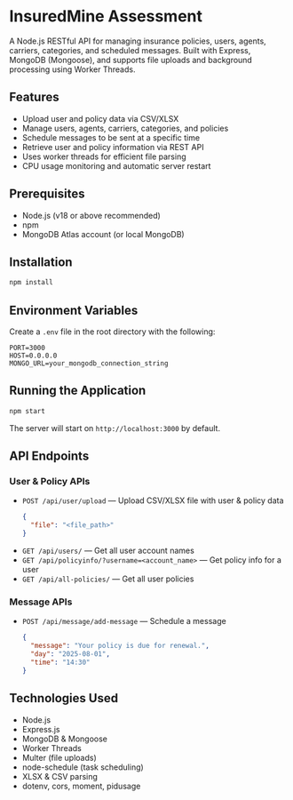 # InsuredMine Assessment

A Node.js RESTful API for managing insurance policies, users, agents, carriers, categories, and scheduled messages. Built with Express, MongoDB (Mongoose), and supports file uploads and background processing using Worker Threads.

## Features

- Upload user and policy data via CSV/XLSX
- Manage users, agents, carriers, categories, and policies
- Schedule messages to be sent at a specific time
- Retrieve user and policy information via REST API
- Uses worker threads for efficient file parsing
- CPU usage monitoring and automatic server restart

## Prerequisites

- Node.js (v18 or above recommended)
- npm
- MongoDB Atlas account (or local MongoDB)

## Installation

```bash
npm install
```

## Environment Variables

Create a `.env` file in the root directory with the following:

```env
PORT=3000
HOST=0.0.0.0
MONGO_URL=your_mongodb_connection_string
```

## Running the Application

```bash
npm start
```

The server will start on `http://localhost:3000` by default.

## API Endpoints

### User & Policy APIs

- `POST /api/user/upload` — Upload CSV/XLSX file with user & policy data
  ```json
  {
    "file": "<file_path>"
  }
  ```
- `GET /api/users/` — Get all user account names
- `GET /api/policyinfo/?username=<account_name>` — Get policy info for a user
- `GET /api/all-policies/` — Get all user policies

### Message APIs

- `POST /api/message/add-message` — Schedule a message
  ```json
  {
    "message": "Your policy is due for renewal.",
    "day": "2025-08-01",
    "time": "14:30"
  }
  ```

## Technologies Used

- Node.js
- Express.js
- MongoDB & Mongoose
- Worker Threads
- Multer (file uploads)
- node-schedule (task scheduling)
- XLSX & CSV parsing
- dotenv, cors, moment, pidusage
